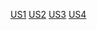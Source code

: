 [US1](https://docs.google.com/presentation/d/1GGjp9wOfKayxDHT8IjFUAXHq6lqOcHCq9eNCq12Dq18/edit#slide=id.g3141559eda1_1_0)
[US2](https://docs.google.com/presentation/d/1GGjp9wOfKayxDHT8IjFUAXHq6lqOcHCq9eNCq12Dq18/edit#slide=id.g3141559eda1_1_5)
[US3](https://docs.google.com/presentation/d/1GGjp9wOfKayxDHT8IjFUAXHq6lqOcHCq9eNCq12Dq18/edit#slide=id.g3141559eda1_1_10)
[US4](https://docs.google.com/presentation/d/1GGjp9wOfKayxDHT8IjFUAXHq6lqOcHCq9eNCq12Dq18/edit#slide=id.g3141559eda1_1_15)
